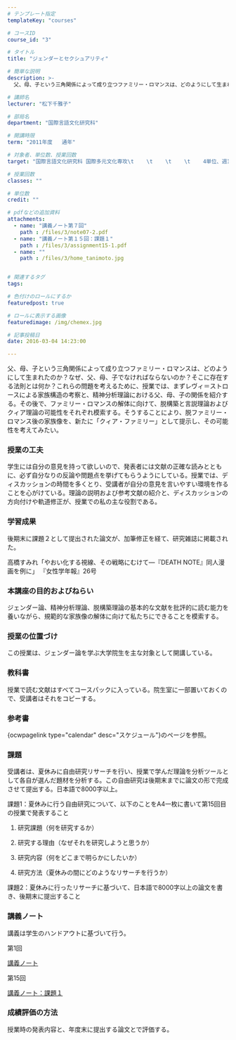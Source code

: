 ```yaml
---
# テンプレート指定
templateKey: "courses"

# コースID
course_id: "3"

# タイトル
title: "ジェンダーとセクシュアリティ"

# 簡単な説明
description: >-
  父、母、子という三角関係によって成り立つファミリー・ロマンスは、どのようにして生まれたのか？なぜ、父、母、子でなければならないのか？そこに存在する法則とは何か？これらの問題を考えるために、授業では、ま...

# 講師名
lecturer: "松下千雅子"

# 部局名
department: "国際言語文化研究科"

# 開講時限
term: "2011年度	通年"

# 対象者、単位数、授業回数
target: "国際言語文化研究科 国際多元文化専攻\t    \t    \t    \t    4単位、週1回全30回"

# 授業回数
classes: ""

# 単位数
credit: ""

# pdfなどの追加資料
attachments: 
  - name: "講義ノート第７回" 
    path : /files/3/note07-2.pdf
  - name: "講義ノート第１５回：課題１" 
    path : /files/3/assignment15-1.pdf
  - name: "" 
    path : /files/3/home_tanimoto.jpg


# 関連するタグ
tags:

# 色付けのロールにするか
featuredpost: true

# ロールに表示する画像
featuredimage: /img/chemex.jpg

# 記事投稿日
date: 2016-03-04 14:23:00

---
```

父、母、子という三角関係によって成り立つファミリー・ロマンスは、どのようにして生まれたのか？なぜ、父、母、子でなければならないのか？そこに存在する法則とは何か？これらの問題を考えるために、授業では、まずレヴィ＝ストロースによる家族構造の考察と、精神分析理論における父、母、子の関係を紹介する。その後で、ファミリー・ロマンスの解体に向けて、脱構築と言説理論およびクィア理論の可能性をそれぞれ模索する。そうすることにより、脱ファミリー・ロマンス後の家族像を、新たに「クィア・ファミリー」として提示し、その可能性を考えてみたい。
### 授業の工夫

学生には自分の意見を持って欲しいので、発表者には文献の正確な読みとともに、必ず自分なりの反論や問題点を挙げてもらうようにしている。授業では、ディスカッションの時間を多くとり、受講者が自分の意見を言いやすい環境を作ることを心がけている。理論の説明および参考文献の紹介と、ディスカッションの方向付けや軌道修正が、授業での私の主な役割である。

### 学習成果

後期末に課題２として提出された論文が、加筆修正を経て、研究雑誌に掲載された。

高橋すみれ「やおい化する視線、その戦略にむけて—『DEATH NOTE』同人漫画を例に」 『女性学年報』26号

### 本講座の目的およびねらい

ジェンダー論、精神分析理論、脱構築理論の基本的な文献を批評的に読む能力を養いながら、規範的な家族像の解体に向けて私たちにできることを模索する。

### 授業の位置づけ

この授業は、ジェンダー論を学ぶ大学院生を主な対象として開講している。

### 教科書

授業で読む文献はすべてコースパックに入っている。院生室に一部置いておくので、受講者はそれをコピーする。

### 参考書

{ocwpagelink type="calendar" desc="スケジュール"}のページを参照。

### 課題

受講者は、夏休みに自由研究リサーチを行い、授業で学んだ理論を分析ツールとして各自が選んだ題材を分析する。この自由研究は後期末までに論文の形で完成させて提出する。日本語で8000字以上。

課題1：夏休みに行う自由研究について、以下のことをA4一枚に書いて第15回目の授業で発表すること

1. 研究課題（何を研究するか）

2. 研究する理由（なぜそれを研究しようと思うか）

3. 研究内容（何をどこまで明らかにしたいか）

4. 研究方法（夏休みの間にどのようなリサーチを行うか）

課題2：夏休みに行ったリサーチに基づいて、日本語で8000字以上の論文を書き、後期末に提出すること

### 講義ノート

講義は学生のハンドアウトに基づいて行う。

第1回


[講義ノート](/files/3/note07-2.pdf) 

第15回 


[講義ノート：課題１](/files/3/assignment15-1.pdf) 

### 成績評価の方法

授業時の発表内容と、年度末に提出する論文とで評価する。
